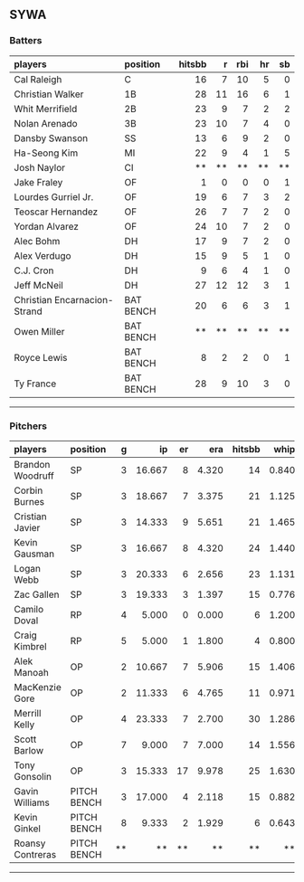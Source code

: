 ## SYWA

### Batters

 
|players                      |position  | hitsbb|  r| rbi| hr| sb| 
|:----------------------------|:---------|------:|--:|---:|--:|--:| 
|Cal Raleigh                  |C         |     16|  7|  10|  5|  0| 
|Christian Walker             |1B        |     28| 11|  16|  6|  1| 
|Whit Merrifield              |2B        |     23|  9|   7|  2|  2| 
|Nolan Arenado                |3B        |     23| 10|   7|  4|  0| 
|Dansby Swanson               |SS        |     13|  6|   9|  2|  0| 
|Ha-Seong Kim                 |MI        |     22|  9|   4|  1|  5| 
|Josh Naylor                  |CI        |     **| **|  **| **| **| 
|Jake Fraley                  |OF        |      1|  0|   0|  0|  1| 
|Lourdes Gurriel Jr.          |OF        |     19|  6|   7|  3|  2| 
|Teoscar Hernandez            |OF        |     26|  7|   7|  2|  0| 
|Yordan Alvarez               |OF        |     24| 10|   7|  2|  0| 
|Alec Bohm                    |DH        |     17|  9|   7|  2|  0| 
|Alex Verdugo                 |DH        |     15|  9|   5|  1|  0| 
|C.J. Cron                    |DH        |      9|  6|   4|  1|  0| 
|Jeff McNeil                  |DH        |     27| 12|  12|  3|  1| 
|Christian Encarnacion-Strand |BAT BENCH |     20|  6|   6|  3|  1| 
|Owen Miller                  |BAT BENCH |     **| **|  **| **| **| 
|Royce Lewis                  |BAT BENCH |      8|  2|   2|  0|  1| 
|Ty France                    |BAT BENCH |     28|  9|  10|  3|  0| 


* * *

### Pitchers

 
|players          |position    |  g|     ip| er|   era| hitsbb|  whip| so|  w| sv| 
|:----------------|:-----------|--:|------:|--:|-----:|------:|-----:|--:|--:|--:| 
|Brandon Woodruff |SP          |  3| 16.667|  8| 4.320|     14| 0.840| 18|  1|  0| 
|Corbin Burnes    |SP          |  3| 18.667|  7| 3.375|     21| 1.125| 19|  0|  0| 
|Cristian Javier  |SP          |  3| 14.333|  9| 5.651|     21| 1.465|  9|  1|  0| 
|Kevin Gausman    |SP          |  3| 16.667|  8| 4.320|     24| 1.440| 16|  1|  0| 
|Logan Webb       |SP          |  3| 20.333|  6| 2.656|     23| 1.131| 17|  0|  0| 
|Zac Gallen       |SP          |  3| 19.333|  3| 1.397|     15| 0.776| 19|  2|  0| 
|Camilo Doval     |RP          |  4|  5.000|  0| 0.000|      6| 1.200|  8|  2|  1| 
|Craig Kimbrel    |RP          |  5|  5.000|  1| 1.800|      4| 0.800|  6|  0|  1| 
|Alek Manoah      |OP          |  2| 10.667|  7| 5.906|     15| 1.406| 11|  1|  0| 
|MacKenzie Gore   |OP          |  2| 11.333|  6| 4.765|     11| 0.971| 12|  0|  0| 
|Merrill Kelly    |OP          |  4| 23.333|  7| 2.700|     30| 1.286| 25|  1|  0| 
|Scott Barlow     |OP          |  7|  9.000|  7| 7.000|     14| 1.556|  8|  0|  0| 
|Tony Gonsolin    |OP          |  3| 15.333| 17| 9.978|     25| 1.630| 11|  2|  0| 
|Gavin Williams   |PITCH BENCH |  3| 17.000|  4| 2.118|     15| 0.882| 26|  0|  0| 
|Kevin Ginkel     |PITCH BENCH |  8|  9.333|  2| 1.929|      6| 0.643| 11|  1|  0| 
|Roansy Contreras |PITCH BENCH | **|     **| **|    **|     **|    **| **| **| **| 


* * *


